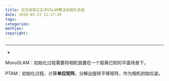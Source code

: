 ```yaml
---
title: 论文阅读之主流VSLAM算法初始化总结
date: 2019-05-23 12:17:29
tags:
categories:
mathjax:
copyright:
---
```

---

-
<!--more--->

MonoSLAM：初始化过程需要将相机放置在一个距离已知的平面场景下。

PTAM：初始化过程，计算**单应矩阵**，分解出旋转平移矩阵，作为相机初始位姿。

